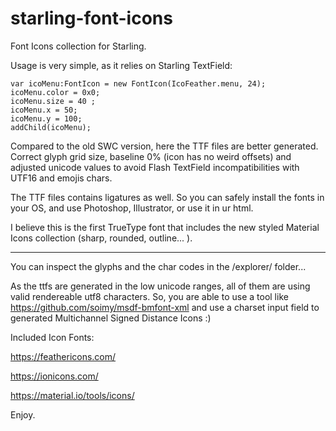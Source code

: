 # starling-font-icons
Font Icons collection for Starling.

Usage is very simple, as it relies on Starling TextField:
```
var icoMenu:FontIcon = new FontIcon(IcoFeather.menu, 24);
icoMenu.color = 0x0;
icoMenu.size = 40 ;
icoMenu.x = 50;
icoMenu.y = 100;
addChild(icoMenu);
```

Compared to the old SWC version, here the TTF files are better generated.
Correct glyph grid size, baseline 0% (icon has no weird offsets) and adjusted unicode values
to avoid Flash TextField incompatibilities with UTF16 and emojis chars.

The TTF files contains ligatures as well. So you can safely install the fonts in your OS, and use Photoshop, Illustrator, or use it in ur html.

I believe this is the first TrueType font that includes the new styled Material Icons collection (sharp, rounded, outline... ).

-----

You can inspect the glyphs and the char codes in the /explorer/ folder...

As the ttfs are generated in the low unicode ranges, all of them are using valid rendereable utf8 characters.
So, you are able to use a tool like https://github.com/soimy/msdf-bmfont-xml and use a charset input field to generated
Multichannel Signed Distance Icons :)


Included Icon Fonts:

https://feathericons.com/

https://ionicons.com/

https://material.io/tools/icons/


Enjoy.




  


  
   

